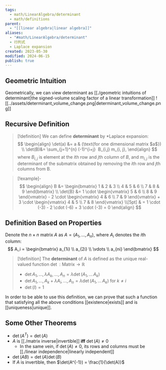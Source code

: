 ```yaml
---
tags:
  - math/LinearAlgebra/determinant
  - math/definitions
parent:
  - "[[linear algebra|linear algebra]]"
aliases:
  - "#math/LinearAlgebra/determinant"
  - 行列式
  - Laplace expansion
created: 2023-05-30
modified: 2024-06-15
publish: true
---
```

## Geometric Intuition
Geometrically, we can view determinant as [[./geometric intuitions of determinant|the signed-volume scaling factor of a linear transformation]]
![[../assets/determinant_volume_change.png|determinant_volume_change.png]]
## Recursive Definition
> [!definition]
> We can define **determinant** by *Laplace expansion:
>$$
\begin{align}  
\det(a) &= a & (\text{for one dimensional matrix $a$}) \\
\det(B)&= \sum_{j=1}^{n} (-1)^{i+j}  B_{i,j} m_{i, j},
\end{align}
> $$
where $B_{i, j}$ is element at the $i$th row and $j$th column of $B$, and $m_{i, j}$ is the determinant of the submatrix obtained by removing the $i$th row and $j$th columns from B.

> [!example]-
>$$
\begin{align}
B &= \begin{bmatrix} 1 & 2 & 3 \\ 4 & 5 & 6 \\ 7 & 8 & 9 \end{bmatrix} \\
\det{B} &= 1 \cdot \begin{vmatrix} 5 & 6 \\ 8 & 9 \end{vmatrix} - 2 \cdot \begin{vmatrix} 4 & 6 \\ 7 & 9 \end{vmatrix} + 3 \cdot \begin{vmatrix} 4 & 5 \\ 7 & 8 \end{vmatrix} \\[5pt]  
& = 1 \cdot (-3) - 2 \cdot (-6) + 3 \cdot (-3) = 0
\end{align}
> $$

## Definition Based on Properties
Denote the $n \times n$ matrix $A$ as $A = (A_1,\, \dots,\, A_n)$, where $A_i$ denotes the $i$th column:
$$
A_i = \begin{bmatrix}
a_{1i} \\ a_{2i} \\ \vdots \\ a_{ni}
\end{bmatrix}
$$

> [!definition]
> The **determinant** of $A$ is defined as the unique real-valued function $\det : \text{Matrix} \rightarrow \mathbb{R}$
> - $\det{A_1,\,\dots,\,\lambda A_k,\,\dots,\,A_n} = \lambda \det(A_1,\,\dots\,A_k)$
> - $\det{A_1,\,\dots,\,A_k + \lambda A_i,\,\dots,\,A_n} = \lambda \det(A_1,\,\dots\,A_k)$ for $k \neq i$
> - $\det(I) = 1$

In order to be able to use this definition, we can prove that such a function that satisfying all the above conditions [[existence|exists]] and is [[uniqueness|unique]].
## Some Other Theorems
- $\det(A^T) = \det(A)$
- $A$ is [[./matrix inverse|invertible]] **iff** $\det(A) \neq 0$
  - In the same vein, if $\det(A) \neq 0$, its rows and columns must be [[./linear independence|linearly independent]]
- $\det(A B) = \det(A) \det(B)$
- If $A$ is invertible, then $\det(A^{-1}) = \frac{1}{\det(A)}$